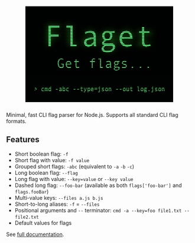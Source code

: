 <h1 align="center">
  <img width="400" src="docs/logo.png" alt="Flaget">
</h1>

Minimal, fast CLI flag parser for Node.js.
Supports all standard CLI flag formats.

## Features

- Short boolean flag: `-f`
- Short flag with value: `-f value`
- Grouped short flags: `-abc` (equivalent to `-a` `-b` `-c`)
- Long boolean flag: `--flag`
- Long flag with value: `--key=value` or `--key value`
- Dashed long flag: `--foo-bar` (available as both `flags['foo-bar']` and `flags.fooBar`)
- Multi-value keys: `--files a.js b.js`
- Short-to-long aliases: `-f` = `--files`
- Positional arguments and `--` terminator: `cmd -a --key=foo file1.txt -- file2.txt`
- Default values for flags

See [full documentation](https://github.com/webdiscus/flaget).